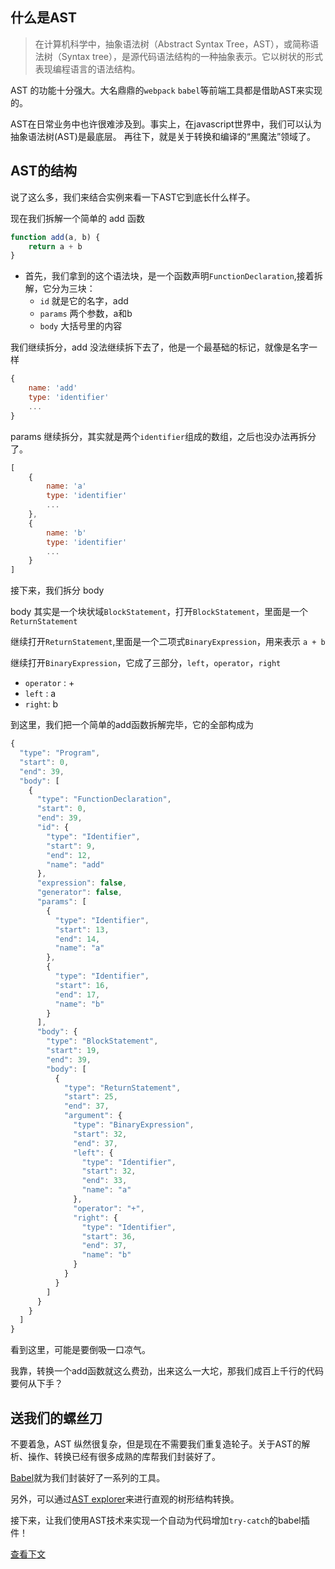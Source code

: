 
## 什么是AST
> 在计算机科学中，抽象语法树（Abstract Syntax Tree，AST），或简称语法树（Syntax tree），是源代码语法结构的一种抽象表示。它以树状的形式表现编程语言的语法结构。

AST 的功能十分强大。大名鼎鼎的`webpack` `babel`等前端工具都是借助AST来实现的。

AST在日常业务中也许很难涉及到。事实上，在javascript世界中，我们可以认为抽象语法树(AST)是最底层。 再往下，就是关于转换和编译的“黑魔法”领域了。

## AST的结构
说了这么多，我们来结合实例来看一下AST它到底长什么样子。

现在我们拆解一个简单的 add 函数
```jsx harmony
function add(a, b) {
    return a + b
}
```
-  首先，我们拿到的这个语法块，是一个函数声明`FunctionDeclaration`,接着拆解，它分为三块：
    - `id` 就是它的名字，add
    - `params` 两个参数，a和b
    - `body` 大括号里的内容
    
我们继续拆分，add 没法继续拆下去了，他是一个最基础的标记，就像是名字一样
```jsx harmony
{
    name: 'add'
    type: 'identifier'
    ...
}
```
params 继续拆分，其实就是两个`identifier`组成的数组，之后也没办法再拆分了。
```jsx harmony
[
    {
        name: 'a'
        type: 'identifier'
        ...
    },
    {
        name: 'b'
        type: 'identifier'
        ...
    }
]
```
接下来，我们拆分 body

body 其实是一个块状域`BlockStatement`，打开`BlockStatement`，里面是一个`ReturnStatement`

继续打开`ReturnStatement`,里面是一个二项式`BinaryExpression`，用来表示 `a + b`

继续打开`BinaryExpression`，它成了三部分，`left`，`operator`，`right`

- `operator` : +
- `left` :  a
- `right`:  b

到这里，我们把一个简单的add函数拆解完毕，它的全部构成为
```jsx harmony
{
  "type": "Program",
  "start": 0,
  "end": 39,
  "body": [
    {
      "type": "FunctionDeclaration",
      "start": 0,
      "end": 39,
      "id": {
        "type": "Identifier",
        "start": 9,
        "end": 12,
        "name": "add"
      },
      "expression": false,
      "generator": false,
      "params": [
        {
          "type": "Identifier",
          "start": 13,
          "end": 14,
          "name": "a"
        },
        {
          "type": "Identifier",
          "start": 16,
          "end": 17,
          "name": "b"
        }
      ],
      "body": {
        "type": "BlockStatement",
        "start": 19,
        "end": 39,
        "body": [
          {
            "type": "ReturnStatement",
            "start": 25,
            "end": 37,
            "argument": {
              "type": "BinaryExpression",
              "start": 32,
              "end": 37,
              "left": {
                "type": "Identifier",
                "start": 32,
                "end": 33,
                "name": "a"
              },
              "operator": "+",
              "right": {
                "type": "Identifier",
                "start": 36,
                "end": 37,
                "name": "b"
              }
            }
          }
        ]
      }
    }
  ]
}
```
看到这里，可能是要倒吸一口凉气。

我靠，转换一个add函数就这么费劲，出来这么一大坨，那我们成百上千行的代码要何从下手？

## 送我们的螺丝刀

不要着急，AST 纵然很复杂，但是现在不需要我们重复造轮子。关于AST的解析、操作、转换已经有很多成熟的库帮我们封装好了。

[Babel](https://www.babeljs.cn)就为我们封装好了一系列的工具。

另外，可以通过[AST explorer](https://astexplorer.net)来进行直观的树形结构转换。

接下来，让我们使用AST技术来实现一个自动为代码增加`try-catch`的babel插件！

[查看下文](/Learning/babelPlugin.html)
